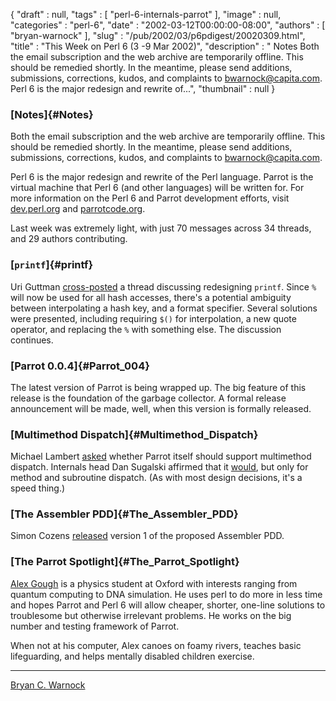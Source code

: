 {
   "draft" : null,
   "tags" : [
      "perl-6-internals-parrot"
   ],
   "image" : null,
   "categories" : "perl-6",
   "date" : "2002-03-12T00:00:00-08:00",
   "authors" : [
      "bryan-warnock"
   ],
   "slug" : "/pub/2002/03/p6pdigest/20020309.html",
   "title" : "This Week on Perl 6 (3 -9 Mar 2002)",
   "description" : " Notes Both the email subscription and the web archive are temporarily offline. This should be remedied shortly. In the meantime, please send additions, submissions, corrections, kudos, and complaints to bwarnock@capita.com. Perl 6 is the major redesign and rewrite of...",
   "thumbnail" : null
}





### [Notes]{#Notes}

Both the email subscription and the web archive are temporarily offline.
This should be remedied shortly. In the meantime, please send additions,
submissions, corrections, kudos, and complaints to
<bwarnock@capita.com>.

Perl 6 is the major redesign and rewrite of the Perl language. Parrot is
the virtual machine that Perl 6 (and other languages) will be written
for. For more information on the Perl 6 and Parrot development efforts,
visit [dev.perl.org](http://dev.perl.org/perl6/) and
[parrotcode.org](http://www.parrotcode.org/).

Last week was extremely light, with just 70 messages across 34 threads,
and 29 authors contributing.

### [`printf`]{#printf}

Uri Guttman
[cross-posted](http://archive.develooper.com/perl6-language@perl.org/msg09215.html)
a thread discussing redesigning `printf`. Since `%` will now be used for
all hash accesses, there's a potential ambiguity between interpolating a
hash key, and a format specifier. Several solutions were presented,
including requiring `$()` for interpolation, a new quote operator, and
replacing the `%` with something else. The discussion continues.

### [Parrot 0.0.4]{#Parrot_004}

The latest version of Parrot is being wrapped up. The big feature of
this release is the foundation of the garbage collector. A formal
release announcement will be made, well, when this version is formally
released.

### [Multimethod Dispatch]{#Multimethod_Dispatch}

Michael Lambert
[asked](http://archive.develooper.com/perl6-internals@perl.org/msg08793.html)
whether Parrot itself should support multimethod dispatch. Internals
head Dan Sugalski affirmed that it
[would](http://archive.develooper.com/perl6-internals@perl.org/msg08795.html),
but only for method and subroutine dispatch. (As with most design
decisions, it's a speed thing.)

### [The Assembler PDD]{#The_Assembler_PDD}

Simon Cozens
[released](http://archive.develooper.com/perl6-internals@perl.org/msg08803.html)
version 1 of the proposed Assembler PDD.

### [The Parrot Spotlight]{#The_Parrot_Spotlight}

[Alex Gough](http://users.ox.ac.uk/~shug0957/) is a physics student at
Oxford with interests ranging from quantum computing to DNA simulation.
He uses perl to do more in less time and hopes Parrot and Perl 6 will
allow cheaper, shorter, one-line solutions to troublesome but otherwise
irrelevant problems. He works on the big number and testing framework of
Parrot.

When not at his computer, Alex canoes on foamy rivers, teaches basic
lifeguarding, and helps mentally disabled children exercise.

------------------------------------------------------------------------

[Bryan C. Warnock](http://members.home.com/bcwarno/Perl6/)


